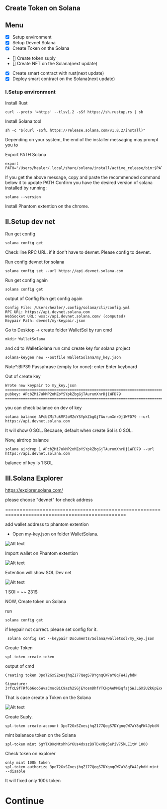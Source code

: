 
###
## Create Token on Solana
<!-- Menu -->
## Menu
- [x] Setup environment
- [x] Setup Devnet Solana
- [x] Create Token on the Solana
- [] Create token suply
- [] Create NFT on the Solana(next update)
- [x] Create smart contract with rust(next update)
- [x] Deploy smart contract on the Solana(next update)

### I.Setup environment
Install Rust
```
curl --proto '=https' --tlsv1.2 -sSf https://sh.rustup.rs | sh
```
Install Solana tool

```
sh -c "$(curl -sSfL https://release.solana.com/v1.8.2/install)"

```
Depending on your system, the end of the installer messaging may prompt you to

Export PATH Solana
```
export PATH="/Users/healer/.local/share/solana/install/active_release/bin:$PATH"
```
If you get the above message, copy and paste the recommended command below it to update PATH
Confirm you have the desired version of solana installed by running:

```
solana --version
```

Install Phantom extention on the chrome.

## II.Setup dev net

Run get config
```
solana config get
```

Check line RPC URL. if it don't have to devnet. Please config to devnet.

Run config devnet for solana
```
solana config set --url https://api.devnet.solana.com
```
Run get config again
```
solana config get
```

output of Config
Run get config again
```
Config File: /Users/healer/.config/solana/cli/config.yml
RPC URL: https://api.devnet.solana.com
WebSocket URL: wss://api.devnet.solana.com/ (computed)
Keypair Path: devnet/my-keypair.json
```

Go to Desktop -> create folder WalletSol by run cmd
```
mkdir WalletSolana
```

and cd to WalletSolana
run cmd create key for solana project

```
solana-keygen new --outfile WalletSolana/my_key.json
```

Note*:BIP39 Passphrase (empty for none):  enter Enter keyboard

Out of create key

```
Wrote new keypair to my_key.json
===========================================================================
pubkey: APcbZMi7ukMP2oMZoYSYpkZbgGjTAurumXnrDj1WFD79
===========================================================================
```
you can check balance on dev of key

```
solana balance APcbZMi7ukMP2oMZoYSYpkZbgGjTAurumXnrDj1WFD79 --url https://api.devnet.solana.com
```
It will show 0 SOL. Because, default when create Sol is 0 SOL.

Now, airdrop balance

```
solana airdrop 1 APcbZMi7ukMP2oMZoYSYpkZbgGjTAurumXnrDj1WFD79 --url https://api.devnet.solana.com
```
balance of key is 1 SOL

## III.Solana Explorer

https://explorer.solana.com/

please choose "devnet" for check address

================================================================================================

add wallet address to phantom extention

- Open my-key.json on folder WalletSolana.

![Alt text](key_json.png "Title")


Import wallet on Phantom extention

![Alt text](import_wallet.png "Title")


Extention will show SOL Dev net

![Alt text](wallet_ui.png "Title")

1 SOl = ~~ 231$

NOW, Create token on Solana

run
```
solana config get
```

if keypair not correct. please set config for it.

```
 solana config set --keypair Documents/Solana/walletsol/my_key.json
```

Create Token
```
spl-token create-token
```

output of cmd

```
Creating token 3poT2GxSZoesjhqZ177QegS7DYgnqCW7aY8qFW4JybdN

Signature: 3rfcL9fTRfGb6oo5WvsCmucBiC9azh2SGjEYosmDhfYTCHpAeMMSqfsjSWJLGXiU2k6pExejHyMVyx2KJmfPhQuZ
```

That is case create a Token on the Solana

![Alt text](smart_contract.png "Title")

Create Suply.


```
spl-token create-account 3poT2GxSZoesjhqZ177QegS7DYgnqCW7aY8qFW4JybdN
```

mint balanace token on the Solana

```
spl-token mint 6gYTX8XqMtshhGY6Us4dxszB9TDxVBg5ePiV75kLE1tW 1000
```

Check token on explorer

```
only mint 100k token
spl-token authorize 3poT2GxSZoesjhqZ177QegS7DYgnqCW7aY8qFW4JybdN mint --disable
```

It will fixed only 100k token


Continue
===============================================
